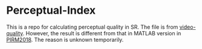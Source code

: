 # Perceptual-Index
This is a repo for calculating perceptual quality in SR.
The file is from [video-quality](https://github.com/aizvorski/video-quality).
However, the result is different from that in MATLAB version in [PIRM2018](https://github.com/roimehrez/PIRM2018).
The reason is unknown temporarily.
